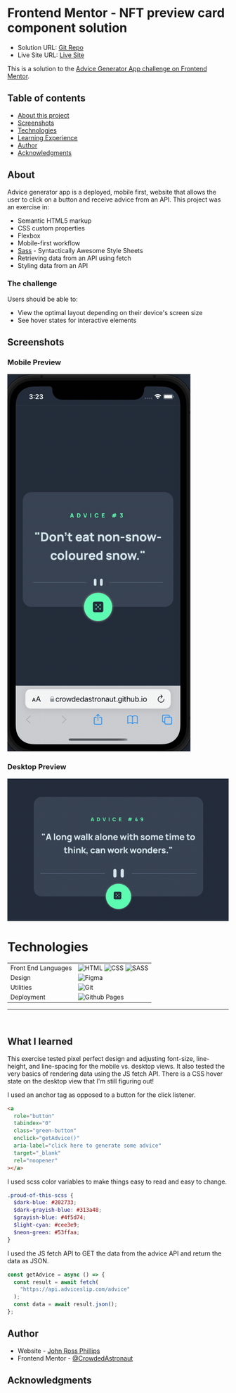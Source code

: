 # Frontend Mentor - NFT preview card component solution

- Solution URL: [Git Repo](https://github.com/CrowdedAstronaut/front-end-mentor/tree/main/NFT-preview-card)
- Live Site URL: [Live Site](https://crowdedastronaut.github.io/advice-generator-app/)

This is a solution to the [Advice Generator App challenge on Frontend Mentor](https://github.com/CrowdedAstronaut/advice-generator-app).

## Table of contents

- [About this project](#about)
- [Screenshots](#screenshot)
- [Technologies](#technologies)
- [Learning Experience](#learning)
- [Author](#author)
- [Acknowledgments](#acknowledgments)

## About <a name="about"></a>

Advice generator app is a deployed, mobile first, website that allows the user to click on a button and receive advice from an API. This project was an exercise in:

- Semantic HTML5 markup
- CSS custom properties
- Flexbox
- Mobile-first workflow
- [Sass](https://sass-lang.com/) - Syntactically Awesome Style Sheets
- Retrieving data from an API using fetch
- Styling data from an API

### The challenge

Users should be able to:

- View the optimal layout depending on their device's screen size
- See hover states for interactive elements

## Screenshots <a name="screenshot"></a>

### Mobile Preview

![Mobile Preview](https://github.com/CrowdedAstronaut/advice-generator-app/raw/main/images/advice-generator-mobile-preview.gif)

### Desktop Preview

![Desktop Preview](https://github.com/CrowdedAstronaut/advice-generator-app/raw/main/images/advice-generator-desktop-preview.gif)

# Technologies <a name="technologies"></a>

<table>
  <tbody>
    <tr>
      <td>Front End Languages</td>
      <td>
        <img alt="HTML" src="https://img.shields.io/badge/html5%20-%23E34F26.svg?&style=for-the-badge&logo=html5&logoColor=white" />
        <img alt="CSS" src="https://img.shields.io/badge/css3%20-%231572B6.svg?&style=for-the-badge&logo=css3&logoColor=white" />
        <img alt="SASS" src="https://img.shields.io/badge/sass%20-%231572B6.svg?&style=for-the-badge&logo=sass&logoColor=pink" />
      </td>
    </tr>
      <td>Design</td>
      <td>
        <img alt="Figma" src="https://img.shields.io/badge/Figma-F24E1E?style=for-the-badge&logo=figma&logoColor=white" />
      </td>
    </tr>
    <tr>
      <td>Utilities</td>
      <td>
        <img alt="Git" src="https://img.shields.io/badge/Git-F05032?style=for-the-badge&logo=git&logoColor=white" />
      </td>
    </tr>
    <tr>
      <td>Deployment</td>
      <td>
          <img alt="Github Pages" src="https://img.shields.io/badge/github-100000?style=for-the-badge&logo=github&logoColor=white"/>
      </td>
    </tr>
  </tbody>
</table>

<hr />
<br />

## What I learned <a name="learning"></a>

This exercise tested pixel perfect design and adjusting font-size, line-height, and line-spacing for the mobile vs. desktop views. It also tested the very basics of rendering data using the JS fetch API. There is a CSS hover state on the desktop view that I'm still figuring out!

I used an anchor tag as opposed to a button for the click
listener.

```html
<a
  role="button"
  tabindex="0"
  class="green-button"
  onclick="getAdvice()"
  aria-label="click here to generate some advice"
  target="_blank"
  rel="noopener"
></a>
```

I used scss color variables to make things easy to read and easy to change.

```scss
.proud-of-this-scss {
  $dark-blue: #202733;
  $dark-grayish-blue: #313a48;
  $grayish-blue: #4f5d74;
  $light-cyan: #cee3e9;
  $neon-green: #53ffaa;
}
```

I used the JS fetch API to GET the data from the advice API and return the data as JSON.

```js
const getAdvice = async () => {
  const result = await fetch(
    "https://api.adviceslip.com/advice"
  );
  const data = await result.json();
};
```

## Author <a name="author"></a>

- Website - [John Ross Phillips](https://www.johnrossphillips.com)
- Frontend Mentor - [@CrowdedAstronaut](https://www.frontendmentor.io/profile/CrowdedAstronaut)

## Acknowledgments <a name="acknowledgments"></a>
